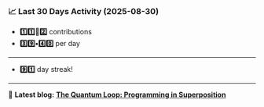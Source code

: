 <!--START_STATS-->
### 📈 Last 30 Days Activity (2025-08-30)  
- **1️⃣1️⃣🎱2️⃣** contributions  
- **3️⃣9️⃣•4️⃣0️⃣** per day
---
- **9️⃣1️⃣** day streak!
---
📝 **Latest blog:** [**The Quantum Loop: Programming in Superposition**](https://andriak.com/blog/quantum-loop)
<!--END_STATS-->
